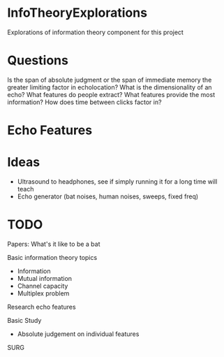 InfoTheoryExplorations
======================

Explorations of information theory component for this project

Questions
=========

Is the span of absolute judgment or the span of immediate memory the greater limiting factor in echolocation?
What is the dimensionality of an echo?
What features do people extract?
What features provide the most information?
How does time between clicks factor in?

Echo Features
=============


Ideas
=====
- Ultrasound to headphones, see if simply running it for a long time will teach
- Echo generator (bat noises, human noises, sweeps, fixed freq)

TODO
====

Papers: What's it like to be a bat

Basic information theory topics
- Information
- Mutual information
- Channel capacity
- Multiplex problem

Research echo features

Basic Study
- Absolute judgement on individual features

SURG

